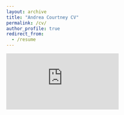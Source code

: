 ```yaml
---
layout: archive
title: "Andrea Courtney CV"
permalink: /cv/
author_profile: true
redirect_from:
  - /resume
---
```


<embed src="https://andreacourtney.github.io/files/courtney_CV.pdf" type="application/pdf" />

